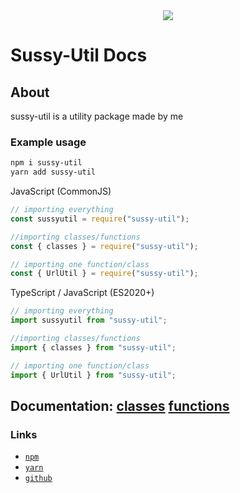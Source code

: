 <div align="center">
    <img src="../logo.png">
</div>

# Sussy-Util Docs

## About
sussy-util is a utility package made by me

### Example usage

```bash
npm i sussy-util
yarn add sussy-util
```

JavaScript (CommonJS)
```js
// importing everything
const sussyutil = require("sussy-util");

//importing classes/functions
const { classes } = require("sussy-util");

// importing one function/class
const { UrlUtil } = require("sussy-util");
```

TypeScript / JavaScript (ES2020+)
```ts
// importing everything
import sussyutil from "sussy-util";

//importing classes/functions
import { classes } from "sussy-util";

// importing one function/class
import { UrlUtil } from "sussy-util";
```

## Documentation:  [classes](./classes/README.md) [functions](./functions/README.md)

### Links
 * [`npm`](https://npmjs.com/package/sussy-util)
 * [`yarn`](https://yarnpkg.com/package/sussy-util)
 * [`github`](https://github.com/roteklaue/sussy-util)